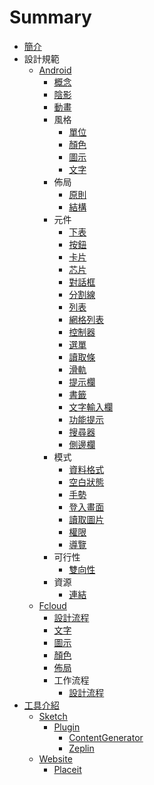 # Summary

* [簡介](README.md)
* 設計規範
   * [Android](design_pattern/android/README.md)
       * [概念](design_pattern/android/concept.md)
       * [陰影](design_pattern/android/shadow.md)
       * [動畫](design_pattern/android/animation.md)
       * 風格
           * [單位](design_pattern/android/layout/unit.md)
           * [顏色](design_pattern/android/style/color.md)
           * [圖示](design_pattern/android/style/icon.md)
           * [文字](design_pattern/android/style/font.md)
       * 佈局
           * [原則](design_pattern/android/layout/principle.md)
           * [結構](design_pattern/android/layout/structure.md)
       * 元件
           * [下表](design_pattern/android/component/bottom_sheet.md)
           * [按鈕](design_pattern/android/component/button.md)
           * [卡片](design_pattern/android/component/card.md)
           * [芯片](design_pattern/android/component/chip.md)
           * [對話框](design_pattern/android/component/dialog.md)
           * [分割線](design_pattern/android/component/divider.md)
           * [列表](design_pattern/android/component/list.md)
           * [網格列表](design_pattern/android/component/grid_list.md)
           * [控制器](design_pattern/android/component/control.md)
           * [選單](design_pattern/android/component/menu.md)
           * [讀取條](design_pattern/android/component/progress.md)
           * [滑軌](design_pattern/android/component/slider.md)
           * [提示欄](design_pattern/android/component/snackbar.md)
           * [書籤](design_pattern/android/component/tab.md)
           * [文字輸入欄](design_pattern/android/component/textfield.md)
           * [功能提示](design_pattern/android/component/tooltips.md)
           * [搜尋器](design_pattern/android/component/search.md)
           * [側邊欄](design_pattern/android/component/drawer.md)
       * 模式
           * [資料格式](design_pattern/android/pattern/data_format.md)
           * [空白狀態](design_pattern/android/pattern/empty_state.md)
           * [手勢](design_pattern/android/pattern/gesture.md)
           * [登入畫面](design_pattern/android/pattern/launch_screen.md)
           * [讀取圖片](design_pattern/android/pattern/loaging_image.md)
           * [權限](design_pattern/android/pattern/permission.md)
           * [導覽](design_pattern/android/pattern/navigation.md)
       * 可行性
           * [雙向性](design_pattern/android/usability/bidirectionality.md)
       * 資源
           * [連結](design_pattern/android/resource/links.md)
   * [Fcloud](design_pattern/fcloud/README.md)
       * [設計流程](design_pattern/fcloud/design_flow.md)
       * [文字](design_pattern/fcloud/font.md)
       * [圖示](design_pattern/fcloud/icon.md)
       * [顏色](design_pattern/fcloud/color.md)
       * [佈局](design_pattern/fcloud/layout.md)
       * 工作流程
           * [設計流程]((design_pattern/fcloud/work_flow/design_flow.md))
* [工具介紹](tools/README.md)
   * [Sketch](tools/sketch.md)
       * [Plugin](tools/plugin/README.md)
           * [ContentGenerator](tools/plugin/contentgenerator.md)
           * [Zeplin](tools/plugin/zeplin.md)
   * [Website](tools/website/README.md)
       * [Placeit](tools/website/placeit.md)

